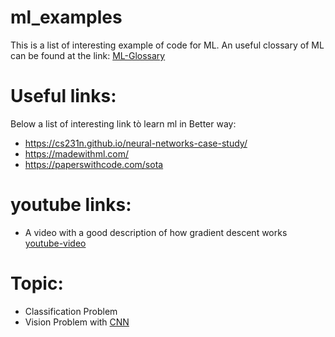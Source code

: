 # ml_examples

This is a list of interesting example of code for ML. An useful clossary of ML can be found at the link: [ML-Glossary](https://ml-cheatsheet.readthedocs.io/en/latest/index.html)

# Useful links:
Below a list of interesting link tò learn ml in Better way:
 - https://cs231n.github.io/neural-networks-case-study/
 - https://madewithml.com/
 - https://paperswithcode.com/sota

# youtube links:
 - A video with a good description of how gradient descent works [youtube-video](https://www.youtube.com/watch?v=IHZwWFHWa-w)


# Topic:
- Classification Problem
- Vision Problem with [CNN](ConvNeuralNetwork_and_ComputerVision/README.md) 
